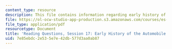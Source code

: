 ```yaml
---
content_type: resource
description: This file contains information regarding early history of the automobile.
file: https://ol-ocw-studio-app-production.s3.amazonaws.com/courses/es-272-culture-tech-spring-2003/7e85ebdc2e535e7e42db577d3aa0ab87_MITES_272S03_q17.pdf
file_type: application/pdf
resourcetype: Document
title: 'Reading Questions, Session 17: Early History of the Automobile'
uid: 7e85ebdc-2e53-5e7e-42db-577d3aa0ab87
---
```

